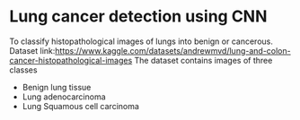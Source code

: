 # Lung cancer detection using CNN
To classify histopathological images of lungs into benign or cancerous.
Dataset link:https://www.kaggle.com/datasets/andrewmvd/lung-and-colon-cancer-histopathological-images
The dataset contains images of three classes
 - Benign lung tissue
 - Lung adenocarcinoma
 - Lung Squamous cell carcinoma
 
